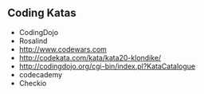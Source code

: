 
## Coding Katas

* CodingDojo
* Rosalind
* http://www.codewars.com
* http://codekata.com/kata/kata20-klondike/
* http://codingdojo.org/cgi-bin/index.pl?KataCatalogue
* codecademy
* Checkio
